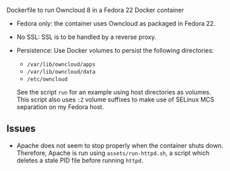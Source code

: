 Dockerfile to run Owncloud 8 in a Fedora 22 Docker container

* Fedora only: the container uses Owncloud as packaged in Fedora 22.
* No SSL: SSL is to be handled by a reverse proxy.
* Persistence: Use Docker volumes to persist the following directories:
  * `/var/lib/owncloud/apps`
  * `/var/lib/owncloud/data`
  * `/etc/owncloud`

  See the script `run` for an example using host directories as volumes. This
  script also uses `:Z` volume suffixes to make use of SELinux MCS separation
  on my Fedora host.

Issues
------
* Apache does not seem to stop properly when the container shuts down.
  Therefore, Apache is run using `assets/run-httpd.sh`, a script which deletes
  a stale PID file before running `httpd`.
